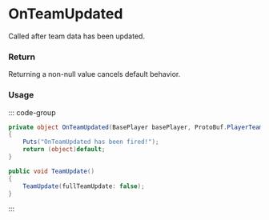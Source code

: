 # OnTeamUpdated
<Badge type="info" text="Team"/><Badge type="danger" text="Carbon Compatible"/><Badge type="warning" text="Oxide Compatible"/>
Called after team data has been updated.

### Return
Returning a non-null value cancels default behavior.

### Usage
::: code-group
```csharp [Example]
private object OnTeamUpdated(BasePlayer basePlayer, ProtoBuf.PlayerTeam local3, BasePlayer self1)
{
	Puts("OnTeamUpdated has been fired!");
	return (object)default;
}
```
```csharp [Source — Assembly-CSharp @ BasePlayer]
public void TeamUpdate()
{
	TeamUpdate(fullTeamUpdate: false);
}

```
:::
